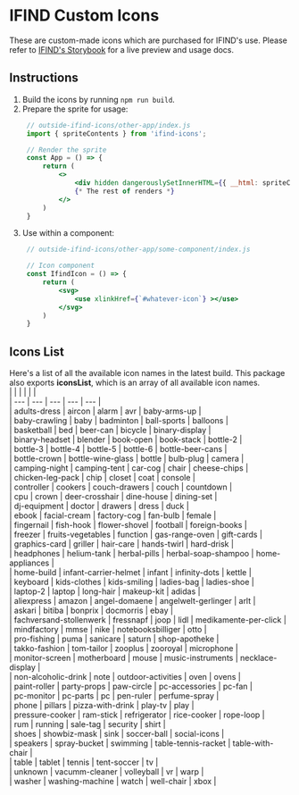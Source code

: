 # IFIND Custom Icons

These are custom-made icons which are purchased for IFIND's use. Please refer to [IFIND's Storybook](https://www.ifindilu.com/storybook/?path=/story/00-styleguide-ifind-icons--ifind-icons) for a live preview and usage docs.

## Instructions
1. Build the icons by running `npm run build`.
2. Prepare the sprite for usage:
   ```jsx
    // outside-ifind-icons/other-app/index.js
    import { spriteContents } from 'ifind-icons';

    // Render the sprite
    const App = () => {
        return (
            <>
                <div hidden dangerouslySetInnerHTML={{ __html: spriteContents }}></div>
                {* The rest of renders *}
            </>
        )
    }
   ```
3. Use within a component:
   ```jsx
    // outside-ifind-icons/other-app/some-component/index.js

    // Icon component
    const IfindIcon = () => {
        return (
            <svg>
                <use xlinkHref={`#whatever-icon`} ></use>
            </svg>
        )
    }
   ```

## Icons List
Here's a list of all the available icon names in the latest build. This package also exports **iconsList**, which is an array of all available icon names.  
|  |  |  |  |  |  
| --- | --- | --- | --- | --- |  
| adults-dress | aircon | alarm | avr | baby-arms-up |  
| baby-crawling | baby | badminton | ball-sports | balloons |  
| basketball | bed | beer-can | bicycle | binary-display |  
| binary-headset | blender | book-open | book-stack | bottle-2 |  
| bottle-3 | bottle-4 | bottle-5 | bottle-6 | bottle-beer-cans |  
| bottle-crown | bottle-wine-glass | bottle | bulb-plug | camera |  
| camping-night | camping-tent | car-cog | chair | cheese-chips |  
| chicken-leg-pack | chip | closet | coat | console |  
| controller | cookers | couch-drawers | couch | countdown |  
| cpu | crown | deer-crosshair | dine-house | dining-set |  
| dj-equipment | doctor | drawers | dress | duck |  
| ebook | facial-cream | factory-cog | fan-bulb | female |  
| fingernail | fish-hook | flower-shovel | football | foreign-books |  
| freezer | fruits-vegetables | function | gas-range-oven | gift-cards |  
| graphics-card | griller | hair-care | hands-twirl | hard-drisk |  
| headphones | helium-tank | herbal-pills | herbal-soap-shampoo | home-appliances |  
| home-build | infant-carrier-helmet | infant | infinity-dots | kettle |  
| keyboard | kids-clothes | kids-smiling | ladies-bag | ladies-shoe |  
| laptop-2 | laptop | long-hair | makeup-kit | adidas |  
| aliexpress | amazon | angel-domaene | angelwelt-gerlinger | arlt |  
| askari | bitiba | bonprix | docmorris | ebay |  
| fachversand-stollenwerk | fressnapf | joop | lidl | medikamente-per-click |  
| mindfactory | mmse | nike | notebooksbilliger | otto |  
| pro-fishing | puma | sanicare | saturn | shop-apotheke |  
| takko-fashion | tom-tailor | zooplus | zooroyal | microphone |  
| monitor-screen | motherboard | mouse | music-instruments | necklace-display |  
| non-alcoholic-drink | note | outdoor-activities | oven | ovens |  
| paint-roller | party-props | paw-circle | pc-accessories | pc-fan |  
| pc-monitor | pc-parts | pc | pen-ruler | perfume-spray |  
| phone | pillars | pizza-with-drink | play-tv | play |  
| pressure-cooker | ram-stick | refrigerator | rice-cooker | rope-loop |  
| rum | running | sale-tag | security | shirt |  
| shoes | showbiz-mask | sink | soccer-ball | social-icons |  
| speakers | spray-bucket | swimming | table-tennis-racket | table-with-chair |  
| table | tablet | tennis | tent-soccer | tv |  
| unknown | vacumm-cleaner | volleyball | vr | warp |  
| washer | washing-machine | watch | well-chair | xbox |